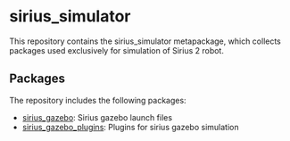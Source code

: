 # sirius_simulator
This repository contains the sirius_simulator metapackage, which collects packages used exclusively for simulation of Sirius 2 robot.

## Packages
The repository includes the following packages:

- [sirius_gazebo](sirius_gazebo/README.md): Sirius gazebo launch files
- [sirius_gazebo_plugins](sirius_gazebo_plugins/README.md): Plugins for sirius gazebo simulation